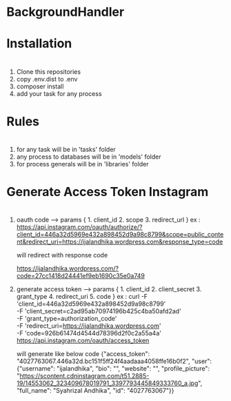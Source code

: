 # BackgroundHandler

# 
#	Installation
#

1. Clone this repositories
2. copy .env.dist to .env 
3. composer install 
4. add your task for any process


#
#	Rules
#

1. for any task will be in 'tasks' folder
2. any process to databases will be in 'models' folder
3. for process generals will be in 'libraries' folder

#
# Generate Access Token Instagram
#

1. oauth code 
	--> params {
		1. client_id
		2. scope
		3. redirect_url
	}
	ex : https://api.instagram.com/oauth/authorize/?client_id=446a32d5969e432a898452d9a98c8799&scope=public_content&redirect_uri=https://ijalandhika.wordpress.com&response_type=code

	will redirect with response code 

	https://ijalandhika.wordpress.com/?code=27cc1418d24441ef9eb1690c35e0a749

2. generate access token
	--> params {
		1. client_id
		2. client_secret
		3. grant_type
		4. redirect_uri
		5. code
	}
	ex :
	curl -F 'client_id=446a32d5969e432a898452d9a98c8799' \
	    -F 'client_secret=c2ad95ab70974196b425c4ba50afd2ad' \
	    -F 'grant_type=authorization_code' \
	    -F 'redirect_uri=https://ijalandhika.wordpress.com' \
	    -F 'code=926b61474d4544d78396d2f0c2a55a4a' \
	    https://api.instagram.com/oauth/access_token

	will generate like below code
	{"access_token": "4027763067.446a32d.bc151f5ff24f4aadaaa4058ffe16b0f2", "user": {"username": "ijalandhika", "bio": "", "website": "", "profile_picture": "https://scontent.cdninstagram.com/t51.2885-19/14553062_323409678019791_3397793445849333760_a.jpg", "full_name": "Syahrizal Andhika", "id": "4027763067"}}